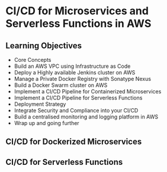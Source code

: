 # CI/CD for Microservices and Serverless Functions in AWS

## Learning Objectives

* Core Concepts
* Build an AWS VPC using Infrastructure as Code
* Deploy a Highly available Jenkins cluster on AWS
* Manage a Private Docker Registry with Sonatype Nexus
* Build a Docker Swarm cluster on AWS
* Implement a CI/CD Pipeline for Containerized Microservices
* Implement a CI/CD Pipeline for Serverless Functions
* Deployment Strategy
* Integrate Security and Compliance into your CI/CD 
* Build a centralised monitoring and logging platform in AWS
* Wrap up and going further


## CI/CD for Dockerized Microservices


## CI/CD for Serverless Functions

